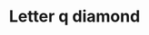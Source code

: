 ---
title: Letter q diamond
tags: ["letter", "q", "diamond", "geometric", "gem", "jewel", "luxury"]
icon: letter-q-diamond
svg: '<svg xmlns="http://www.w3.org/2000/svg" width="24" height="24" fill="none" viewBox="0 0 24 24" stroke-width="1.5" stroke-linecap="round" stroke-linejoin="round" stroke="currentColor"><path d="M15 16v-6a2 2 0 0 0-2-2h-2a2 2 0 0 0-2 2v4a2 2 0 0 0 2 2zm0 0-2-2m2 2 .5.5"/><path d="M2.707 10.295a2.41 2.41 0 0 0 0 3.41l7.588 7.588a2.41 2.41 0 0 0 3.41 0l7.588-7.588a2.41 2.41 0 0 0 0-3.41l-7.588-7.588a2.41 2.41 0 0 0-3.41 0z"/></svg>'
---